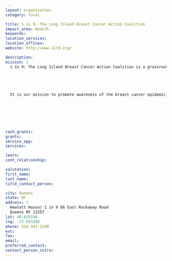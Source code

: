 ```yaml
---
layout: organization
category: local

title: 1 in 9- The Long Island Breast Cancer Action Coalition
impact_area: Health
keywords: 
location_services: 
location_offices: 
website: http://www.1in9.org/‎

description: 
mission: |
  1 in 9: The Long Island Breast Cancer Action Coalition is a grassroots advocacy organization of dedicated volunteers who are working to keep the concerns about the breast cancer epidemic in the forefront. We are committed to promoting action towards finding causes and cures, with the eradication of breast cancer as our ultimate mission.

  

  

  It is our mission to promote awareness of the breast cancer epidemic through education, outreach, advocacy, and direct support of research, which is being done to find the causes of, and cures for breast cancer and other related cancers.  Since a high majority of breast cancer incidence falls outside the known risk categories, we are unique in looking at environmental factors as possible causes and in seeking and promoting ways to keep the environment healthy.

  

  

  

cash_grants: 
grants: 
service_opp: 
services: 

learn: 
cont_relationship: 

salutation: 
first_name: 
last_name: 
title_contact_person: 

city: Queens
state: NY
address: |
  Hewlett House/ 1 in 9 86 East Rockaway Road    
  Queens NY 11557
lat: 40.639248
lng: -73.693296
phone: 516-347-3190
ext: 
fax: 
email: 
preferred_contact: 
contact_person_intro: 
---
```


